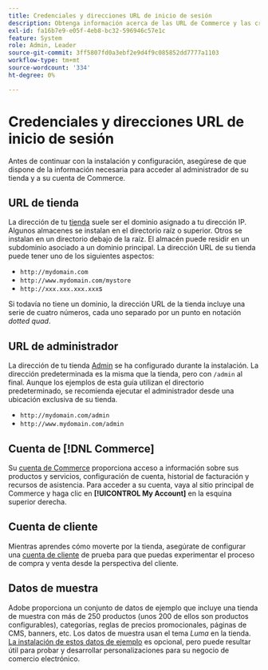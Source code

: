 ```yaml
---
title: Credenciales y direcciones URL de inicio de sesión
description: Obtenga información acerca de las URL de Commerce y las credenciales de cuenta utilizadas para obtener acceso a su administrador y a su tienda.
exl-id: fa16b7e9-e05f-4eb8-bc32-596946c57e1c
feature: System
role: Admin, Leader
source-git-commit: 3ff5807fd0a3ebf2e9d4f9c085852dd7777a1103
workflow-type: tm+mt
source-wordcount: '334'
ht-degree: 0%

---
```


# Credenciales y direcciones URL de inicio de sesión

Antes de continuar con la instalación y configuración, asegúrese de que dispone de la información necesaria para acceder al administrador de su tienda y a su cuenta de Commerce.

## URL de tienda

La dirección de tu [tienda](storefront.md) suele ser el dominio asignado a tu dirección IP. Algunos almacenes se instalan en el directorio raíz o superior. Otros se instalan en un directorio debajo de la raíz. El almacén puede residir en un subdominio asociado a un dominio principal. La dirección URL de su tienda puede tener uno de los siguientes aspectos:

- `http://mydomain.com`
- `http://www.mydomain.com/mystore`
- `http://xxx.xxx.xxx.xxx`s

Si todavía no tiene un dominio, la dirección URL de la tienda incluye una serie de cuatro números, cada uno separado por un punto en notación _dotted quad_.

## URL de administrador

La dirección de tu tienda [Admin](admin.md) se ha configurado durante la instalación. La dirección predeterminada es la misma que la tienda, pero con `/admin` al final. Aunque los ejemplos de esta guía utilizan el directorio predeterminado, se recomienda ejecutar el administrador desde una ubicación exclusiva de su tienda.

- `http://mydomain.com/admin`
- `http://www.mydomain.com/admin`

## Cuenta de [!DNL Commerce]

Su [cuenta de Commerce](commerce-account-create.md) proporciona acceso a información sobre sus productos y servicios, configuración de cuenta, historial de facturación y recursos de asistencia. Para acceder a su cuenta, vaya al sitio principal de Commerce y haga clic en **[!UICONTROL My Account]** en la esquina superior derecha.

## Cuenta de cliente

Mientras aprendes cómo moverte por la tienda, asegúrate de configurar una [cuenta de cliente](../customers/account-dashboard.md) de prueba para que puedas experimentar el proceso de compra y venta desde la perspectiva del cliente.

## Datos de muestra

Adobe proporciona un conjunto de datos de ejemplo que incluye una tienda de muestra con más de 250 productos (unos 200 de ellos son productos configurables), categorías, reglas de precios promocionales, páginas de CMS, banners, etc. Los datos de muestra usan el tema _Luma_ en la tienda. [La instalación de estos datos de ejemplo](https://experienceleague.adobe.com/docs/commerce-operations/installation-guide/next-steps/sample-data/overview.html) es opcional, pero puede resultar útil para probar y desarrollar personalizaciones para su negocio de comercio electrónico.
